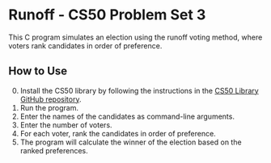 # Runoff - CS50 Problem Set 3

This C program simulates an election using the runoff voting method, where voters rank candidates in order of preference.

## How to Use

0. Install the CS50 library by following the instructions in the [CS50 Library GitHub repository](https://github.com/cs50/libcs50).
1. Run the program.
2. Enter the names of the candidates as command-line arguments.
3. Enter the number of voters.
4. For each voter, rank the candidates in order of preference.
5. The program will calculate the winner of the election based on the ranked preferences.
